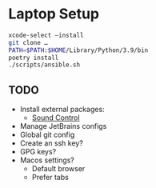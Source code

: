 # Laptop Setup

```bash
xcode-select —install
git clone …
PATH=$PATH:$HOME/Library/Python/3.9/bin
poetry install
./scripts/ansible.sh
```

## TODO

- Install external packages:
  - [Sound Control](https://staticz.com/soundcontrol/) 
- Manage JetBrains configs
- Global git config
- Create an ssh key?
- GPG keys?
- Macos settings?
  - Default browser
  - Prefer tabs
